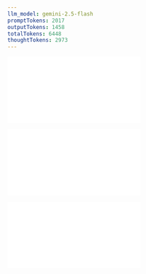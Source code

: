 ```yaml
---
llm_model: gemini-2.5-flash
promptTokens: 2017
outputTokens: 1458
totalTokens: 6448
thoughtTokens: 2973
---
```


![@](steps/_.3eb68380.md)

![@](steps/implement.78874745.md)

![@](steps/response.600395a6.md)